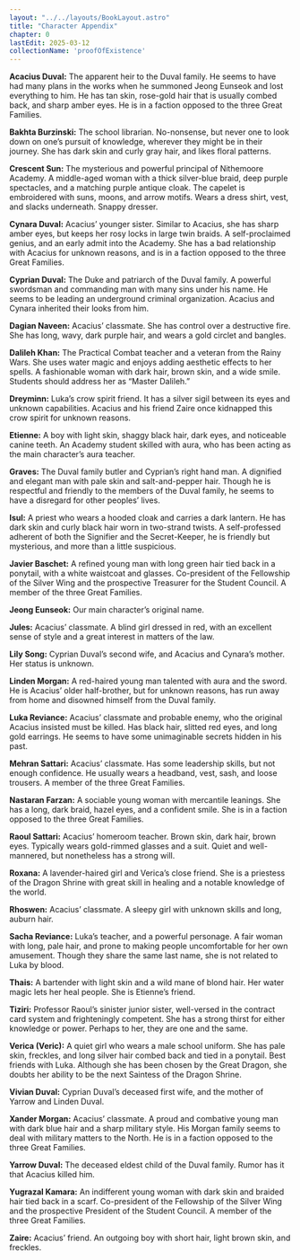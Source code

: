 ```yaml
---
layout: "../../layouts/BookLayout.astro"
title: "Character Appendix"
chapter: 0
lastEdit: 2025-03-12
collectionName: 'proofOfExistence'
---
```

**Acacius Duval:** The apparent heir to the Duval family. He seems to have had many plans in the works when he summoned Jeong Eunseok and lost everything to him. He has tan skin, rose-gold hair that is usually combed back, and sharp amber eyes. He is in a faction opposed to the three Great Families.

**Bakhta Burzinski:** The school librarian. No-nonsense, but never one to look down on one’s pursuit of knowledge, wherever they might be in their journey. She has dark skin and curly gray hair, and likes floral patterns.

**Crescent Sun:** The mysterious and powerful principal of Nithemoore Academy. A middle-aged woman with a thick silver-blue braid, deep purple spectacles, and a matching purple antique cloak. The capelet is embroidered with suns, moons, and arrow motifs. Wears a dress shirt, vest, and slacks underneath. Snappy dresser. 

**Cynara Duval:** Acacius’ younger sister. Similar to Acacius, she has sharp amber eyes, but keeps her rosy locks in large twin braids. A self-proclaimed genius, and an early admit into the Academy. She has a bad relationship with Acacius for unknown reasons, and is in a faction opposed to the three Great Families.

**Cyprian Duval:** The Duke and patriarch of the Duval family. A powerful swordsman and commanding man with many sins under his name. He seems to be leading an underground criminal organization. Acacius and Cynara inherited their looks from him. 

**Dagian Naveen:** Acacius’ classmate. She has control over a destructive fire. She has long, wavy, dark purple hair, and wears a gold circlet and bangles. 

**Dalileh Khan:** The Practical Combat teacher and a veteran from the Rainy Wars. She uses water magic and enjoys adding aesthetic effects to her spells. A fashionable woman with dark hair, brown skin, and a wide smile. Students should address her as “Master Dalileh.” 

**Dreyminn:** Luka’s crow spirit friend. It has a silver sigil between its eyes and unknown capabilities. Acacius and his friend Zaire once kidnapped this crow spirit for unknown reasons. 

**Etienne:** A boy with light skin, shaggy black hair, dark eyes, and noticeable canine teeth. An Academy student skilled with aura, who has been acting as the main character’s aura teacher. 

**Graves:** The Duval family butler and Cyprian’s right hand man. A dignified and elegant man with pale skin and salt-and-pepper hair. Though he is respectful and friendly to the members of the Duval family, he seems to have a disregard for other peoples’ lives. 

**Isul:** A priest who wears a hooded cloak and carries a dark lantern. He has dark skin and curly black hair worn in two-strand twists. A self-professed adherent of both the Signifier and the Secret-Keeper, he is friendly but mysterious, and more than a little suspicious. 

**Javier Baschet:** A refined young man with long green hair tied back in a ponytail, with a white waistcoat and glasses. Co-president of the Fellowship of the Silver Wing and the prospective Treasurer for the Student Council. A member of the three Great Families.

**Jeong Eunseok:** Our main character’s original name. 

**Jules:** Acacius’ classmate. A blind girl dressed in red, with an excellent sense of style and a great interest in matters of the law. 

**Lily Song:** Cyprian Duval’s second wife, and Acacius and Cynara’s mother. Her status is unknown.

**Linden Morgan:** A red-haired young man talented with aura and the sword. He is Acacius’ older half-brother, but for unknown reasons, has run away from home and disowned himself from the Duval family. 

**Luka Reviance:** Acacius’ classmate and probable enemy, who the original Acacius insisted must be killed. Has black hair, slitted red eyes, and long gold earrings. He seems to have some unimaginable secrets hidden in his past. 

**Mehran Sattari:** Acacius’ classmate. Has some leadership skills, but not enough confidence. He usually wears a headband, vest, sash, and loose trousers. A member of the three Great Families. 

**Nastaran Farzan:** A sociable young woman with mercantile leanings. She has a long, dark braid, hazel eyes, and a confident smile. She is in a faction opposed to the three Great Families.

**Raoul Sattari:** Acacius’ homeroom teacher. Brown skin, dark hair, brown eyes. Typically wears gold-rimmed glasses and a suit. Quiet and well-mannered, but nonetheless has a strong will. 

**Roxana:** A lavender-haired girl and Verica’s close friend. She is a priestess of the Dragon Shrine with great skill in healing and a notable knowledge of the world.

**Rhoswen:** Acacius’ classmate. A sleepy girl with unknown skills and long, auburn hair. 

**Sacha Reviance:** Luka’s teacher, and a powerful personage. A fair woman with long, pale hair, and prone to making people uncomfortable for her own amusement. Though they share the same last name, she is not related to Luka by blood. 

**Thais:** A bartender with light skin and a wild mane of blond hair. Her water magic lets her heal people. She is Etienne’s friend. 

**Tiziri:** Professor Raoul’s sinister junior sister, well-versed in the contract card system and frighteningly competent. She has a strong thirst for either knowledge or power. Perhaps to her, they are one and the same. 

**Verica (Veric):** A quiet girl who wears a male school uniform. She has pale skin, freckles, and long silver hair combed back and tied in a ponytail. Best friends with Luka. Although she has been chosen by the Great Dragon, she doubts her ability to be the next Saintess of the Dragon Shrine. 

**Vivian Duval:** Cyprian Duval’s deceased first wife, and the mother of Yarrow and Linden Duval.

**Xander Morgan:** Acacius’ classmate. A proud and combative young man with dark blue hair and a sharp military style. His Morgan family seems to deal with military matters to the North. He is in a faction opposed to the three Great Families.

**Yarrow Duval:** The deceased eldest child of the Duval family. Rumor has it that Acacius killed him. 

**Yugrazal Kamara:** An indifferent young woman with dark skin and braided hair tied back in a scarf. Co-president of the Fellowship of the Silver Wing and the prospective President of the Student Council. A member of the three Great Families. 

**Zaire:** Acacius’ friend. An outgoing boy with short hair, light brown skin, and freckles.